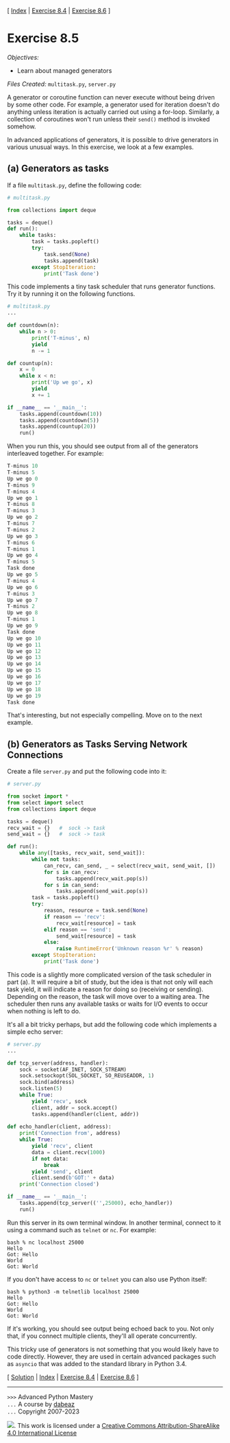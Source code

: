 \[ [Index](index.md) | [Exercise 8.4](ex8_4.md) | [Exercise 8.6](ex8_6.md) \]

# Exercise 8.5

*Objectives:*

- Learn about managed generators

*Files Created:* `multitask.py`, `server.py`

A generator or coroutine function can never execute without being
driven by some other code.  For example, a generator used for
iteration doesn't do anything unless iteration is actually carried out
using a for-loop.  Similarly, a collection of coroutines won't run
unless their `send()` method is invoked somehow.

In advanced applications of generators, it is possible to drive 
generators in various unusual ways.  In this exercise, we look at a
few examples.

## (a) Generators as tasks

If a file `multitask.py`, define the following code:

```python
# multitask.py

from collections import deque

tasks = deque()
def run():
    while tasks:
        task = tasks.popleft()
        try:
            task.send(None)
            tasks.append(task)
        except StopIteration:
            print('Task done')
```

This code implements a tiny task scheduler that runs generator functions.
Try it by running it on the following functions.

```python
# multitask.py
...

def countdown(n):
    while n > 0:
        print('T-minus', n)
        yield
        n -= 1

def countup(n):
    x = 0
    while x < n:
        print('Up we go', x)
        yield
        x += 1

if __name__ == '__main__':
    tasks.append(countdown(10))
    tasks.append(countdown(5))
    tasks.append(countup(20))
    run()
```

When you run this, you should see output from all of the generators
interleaved together.  For example:

```python
T-minus 10
T-minus 5
Up we go 0
T-minus 9
T-minus 4
Up we go 1
T-minus 8
T-minus 3
Up we go 2
T-minus 7
T-minus 2
Up we go 3
T-minus 6
T-minus 1
Up we go 4
T-minus 5
Task done
Up we go 5
T-minus 4
Up we go 6
T-minus 3
Up we go 7
T-minus 2
Up we go 8
T-minus 1
Up we go 9
Task done
Up we go 10
Up we go 11
Up we go 12
Up we go 13
Up we go 14
Up we go 15
Up we go 16
Up we go 17
Up we go 18
Up we go 19
Task done
```

That's interesting, but not especially compelling.  Move on to the next example.

## (b) Generators as Tasks Serving Network Connections

Create a file `server.py` and put the following code into it:

```python
# server.py

from socket import *
from select import select
from collections import deque

tasks = deque()
recv_wait = {}   #  sock -> task
send_wait = {}   #  sock -> task

def run():
    while any([tasks, recv_wait, send_wait]):
        while not tasks:
            can_recv, can_send, _ = select(recv_wait, send_wait, [])
            for s in can_recv:
                tasks.append(recv_wait.pop(s))
            for s in can_send:
                tasks.append(send_wait.pop(s))
        task = tasks.popleft()
        try:
            reason, resource = task.send(None)
            if reason == 'recv':
                recv_wait[resource] = task
            elif reason == 'send':
                send_wait[resource] = task
            else:
                raise RuntimeError('Unknown reason %r' % reason)
        except StopIteration:
            print('Task done')
```

This code is a slightly more complicated version of the task scheduler in
part (a).  It will require a bit of study, but the idea is that not only
will each task yield, it will indicate a reason for doing so (receiving or
sending).  Depending on the reason, the task will move over to a waiting
area.  The scheduler then runs any available tasks or waits for I/O
events to occur when nothing is left to do.

It's all a bit tricky perhaps, but add the following code which implements
a simple echo server:

```python
# server.py
...

def tcp_server(address, handler):
    sock = socket(AF_INET, SOCK_STREAM)
    sock.setsockopt(SOL_SOCKET, SO_REUSEADDR, 1)
    sock.bind(address)
    sock.listen(5)
    while True:
        yield 'recv', sock
        client, addr = sock.accept()
        tasks.append(handler(client, addr))
        
def echo_handler(client, address):
    print('Connection from', address)
    while True:
        yield 'recv', client
        data = client.recv(1000)
        if not data:
            break
        yield 'send', client
        client.send(b'GOT:' + data)
    print('Connection closed')

if __name__ == '__main__':
    tasks.append(tcp_server(('',25000), echo_handler))
    run()
```

Run this server in its own terminal window.   In another terminal, connect to it using a command such as `telnet` or `nc`.   For example:

```
bash % nc localhost 25000
Hello
Got: Hello
World
Got: World
```

If you don't have access to `nc` or `telnet` you can also use Python itself:

```
bash % python3 -m telnetlib localhost 25000
Hello
Got: Hello
World
Got: World
```

If it's working, you should see output being echoed back to you. Not only that,
if you connect multiple clients, they'll all operate concurrently.

This tricky use of generators is not something that you would
likely have to code directly.  However, they are used in certain advanced
packages such as `asyncio` that was added to the standard
library in Python 3.4.

\[ [Solution](soln8_5.md) | [Index](index.md) | [Exercise 8.4](ex8_4.md) | [Exercise 8.6](ex8_6.md) \]

----
`>>>` Advanced Python Mastery  
`...` A course by [dabeaz](https://www.dabeaz.com)  
`...` Copyright 2007-2023  

![](https://i.creativecommons.org/l/by-sa/4.0/88x31.png). This work is licensed under a [Creative Commons Attribution-ShareAlike 4.0 International License](http://creativecommons.org/licenses/by-sa/4.0/)
